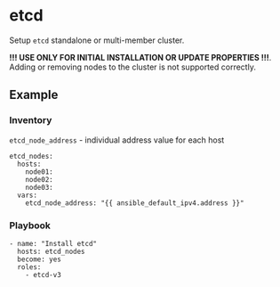 # etcd
Setup `etcd` standalone or multi-member cluster.

**!!! USE ONLY FOR INITIAL INSTALLATION OR UPDATE PROPERTIES !!!**.<br />
Adding or removing nodes to the cluster is not supported correctly.

## Example
### Inventory
`etcd_node_address` - individual address value for each host

```
etcd_nodes:
  hosts:
    node01:
    node02:
    node03:
  vars:
    etcd_node_address: "{{ ansible_default_ipv4.address }}"
```

### Playbook
```
- name: "Install etcd"
  hosts: etcd_nodes
  become: yes
  roles:
    - etcd-v3
```
